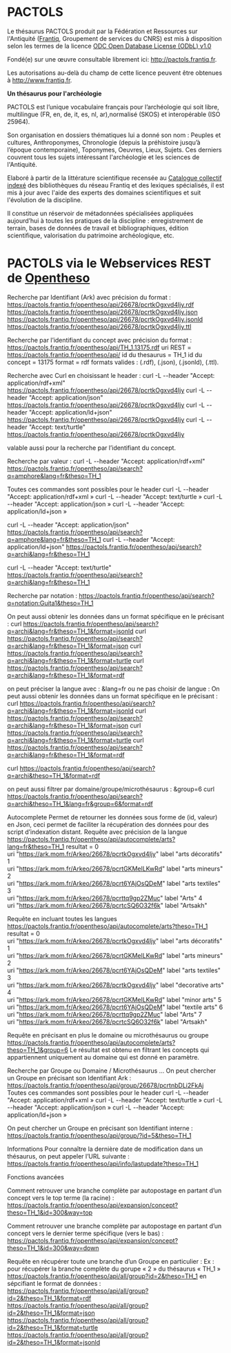 # PACTOLS
<p>Le thésaurus PACTOLS produit par la Fédération et Ressources sur l'Antiquité (<a href="http://www.frantiq.fr" target="_blank">Frantiq</a>, Groupement de services du CNRS) est mis à disposition selon les termes de la licence <a href="https://spdx.org/licenses/ODbL-1.0.html#" target="_blank">ODC Open Database License (ODbL) v1.0</a></p><p>Fondé(e) sur une œuvre consultable librement ici: <a href="http://pactols.frantiq.fr" target="_blank">http://pactols.frantiq.fr</a>.</p><p>Les autorisations au-delà du champ de cette licence peuvent être obtenues à <a href="http://www.frantiq.fr" target="_blank">http://www.frantiq.fr</a>.</p>

<b>Un thésaurus pour l'archéologie</b>

PACTOLS est l’unique vocabulaire français pour l’archéologie qui soit libre, multilingue (FR, en, de, it, es, nl, ar),normalisé (SKOS) et interopérable (ISO 25964).

Son organisation en dossiers thématiques lui a donné son nom : Peuples et cultures, Anthroponymes, Chronologie (depuis la préhistoire jusqu’à l’époque contemporaine), Toponymes, Oeuvres, Lieux, Sujets. Ces derniers couvrent tous les sujets intéressant l'archéologie et les sciences de l'Antiquité.

Elaboré à partir de la littérature scientifique recensée au <a href="http://catalogue.frantiq.fr" target="_blank">Catalogue collectif indexé</a> des bibliothèques du réseau Frantiq et des lexiques spécialisés, il est mis à jour avec l'aide des experts des domaines scientifiques et suit l'évolution de la discipline.

Il constitue un réservoir de métadonnées spécialisées appliquées aujourd’hui à toutes les pratiques de la discipline : enregistrement de terrain, bases de données de travail et bibliographiques, édition scientifique, valorisation du patrimoine archéologique, etc.
# PACTOLS via le Webservices REST de <a href="https://github.com/miledrousset/opentheso" target="_blank">Opentheso</a> 

Recherche par Identifiant (Ark) avec précision du format :
https://pactols.frantiq.fr/opentheso/api/26678/pcrtkOgxvd4Ijy.rdf
https://pactols.frantiq.fr/opentheso/api/26678/pcrtkOgxvd4Ijy.json
https://pactols.frantiq.fr/opentheso/api/26678/pcrtkOgxvd4Ijy.jsonld
https://pactols.frantiq.fr/opentheso/api/26678/pcrtkOgxvd4Ijy.ttl


Recherche par l’identifiant du concept avec précision du format :
https://pactols.frantiq.fr/opentheso/api/TH_1.13175.rdf
uri REST = https://pactols.frantiq.fr/opentheso/api/
id du thesaurus = TH_1
id du concept =  13175
format = rdf
formats valides : (.rdf), (.json), (.jsonld), (.ttl).


Recherche avec Curl en choisissant le header :
curl -L --header "Accept: application/rdf+xml" https://pactols.frantiq.fr/opentheso/api/26678/pcrtkOgxvd4Ijy
curl -L --header "Accept: application/json" https://pactols.frantiq.fr/opentheso/api/26678/pcrtkOgxvd4Ijy
curl -L --header "Accept: application/ld+json" https://pactols.frantiq.fr/opentheso/api/26678/pcrtkOgxvd4Ijy
curl -L --header "Accept: text/turtle" https://pactols.frantiq.fr/opentheso/api/26678/pcrtkOgxvd4Ijy

valable aussi pour la recherche par l’identifiant du concept.


Recherche par valeur :
curl -L --header "Accept: application/rdf+xml" https://pactols.frantiq.fr/opentheso/api/search?q=amphore&lang=fr&theso=TH_1


Toutes ces commandes sont possibles pour le header
curl -L --header "Accept: application/rdf+xml »
curl -L --header "Accept: text/turtle » 
curl -L --header "Accept: application/json »
curl -L --header "Accept: application/ld+json »

curl -L --header "Accept: application/json" https://pactols.frantiq.fr/opentheso/api/search?q=amphore&lang=fr&theso=TH_1
curl -L --header "Accept: application/ld+json"  https://pactols.frantiq.fr/opentheso/api/search?q=archi&lang=fr&theso=TH_1

curl -L --header "Accept: text/turtle"  https://pactols.frantiq.fr/opentheso/api/search?q=archi&lang=fr&theso=TH_1

Recherche par notation :
https://pactols.frantiq.fr/opentheso/api/search?q=notation:Guita1&theso=TH_1


On peut aussi obtenir les données dans un format spécifique en le précisant :
curl   https://pactols.frantiq.fr/opentheso/api/search?q=archi&lang=fr&theso=TH_1&format=jsonld
curl   https://pactols.frantiq.fr/opentheso/api/search?q=archi&lang=fr&theso=TH_1&format=json
curl  https://pactols.frantiq.fr/opentheso/api/search?q=archi&lang=fr&theso=TH_1&format=turtle
curl   https://pactols.frantiq.fr/opentheso/api/search?q=archi&lang=fr&theso=TH_1&format=rdf

on peut préciser la langue avec : &lang=fr
ou ne pas choisir de langue : On peut aussi obtenir les données dans un format spécifique en le précisant :
curl   https://pactols.frantiq.fr/opentheso/api/search?q=archi&lang=fr&theso=TH_1&format=jsonld
curl   https://pactols.frantiq.fr/opentheso/api/search?q=archi&lang=fr&theso=TH_1&format=json
curl  https://pactols.frantiq.fr/opentheso/api/search?q=archi&lang=fr&theso=TH_1&format=turtle
curl   https://pactols.frantiq.fr/opentheso/api/search?q=archi&lang=fr&theso=TH_1&format=rdf

curl   https://pactols.frantiq.fr/opentheso/api/search?q=archi&theso=TH_1&format=rdf

on peut aussi filtrer par domaine/groupe/microthésaurus : &group=6
curl  https://pactols.frantiq.fr/opentheso/api/search?q=archi&theso=TH_1&lang=fr&group=6&format=rdf


Autocomplete
Permet de retourner les données sous forme de (id, valeur) en Json, ceci permet de faciliter la récupération des données pour des script d’indexation distant. 
Requête avec précision de la langue 
https://pactols.frantiq.fr/opentheso/api/autocomplete/arts?lang=fr&theso=TH_1
resultat = 
0	
uri	"https://ark.mom.fr/Arkeo/26678/pcrtkOgxvd4Ijy"
label	"arts décoratifs"
1	
uri	"https://ark.mom.fr/Arkeo/26678/pcrtGKMelLKwRd"
label	"arts mineurs"
2	
uri	"https://ark.mom.fr/Arkeo/26678/pcrt6YAjOsQDeM"
label	"arts textiles"
3	
uri	"https://ark.mom.fr/Arkeo/26678/pcrttq9gp2ZMuc"
label	"Arts"
4	
uri	"https://ark.mom.fr/Arkeo/26678/pcrtcSQ6O32f6k"
label	"Artsakh"

Requête en incluant toutes les langues 
https://pactols.frantiq.fr/opentheso/api/autocomplete/arts?theso=TH_1
resultat = 
0	
uri	"https://ark.mom.fr/Arkeo/26678/pcrtkOgxvd4Ijy"
label	"arts décoratifs"
1	
uri	"https://ark.mom.fr/Arkeo/26678/pcrtGKMelLKwRd"
label	"arts mineurs"
2	
uri	"https://ark.mom.fr/Arkeo/26678/pcrt6YAjOsQDeM"
label	"arts textiles"
3	
uri	"https://ark.mom.fr/Arkeo/26678/pcrtkOgxvd4Ijy"
label	"decorative arts"
4	
uri	"https://ark.mom.fr/Arkeo/26678/pcrtGKMelLKwRd"
label	"minor arts"
5	
uri	"https://ark.mom.fr/Arkeo/26678/pcrt6YAjOsQDeM"
label	"textile arts"
6	
uri	"https://ark.mom.fr/Arkeo/26678/pcrttq9gp2ZMuc"
label	"Arts"
7	
uri	"https://ark.mom.fr/Arkeo/26678/pcrtcSQ6O32f6k"
label	"Artsakh"


Requête en précisant en plus le domaine ou microthésaurus ou groupe 
https://pactols.frantiq.fr/opentheso/api/autocomplete/arts?theso=TH_1&group=6
Le résultat est obtenu en filtrant les concepts qui appartiennent uniquement au domaine qui est donné en paramètre.


Recherche par Groupe ou Domaine / Microthésaurus …
On peut chercher un Groupe en précisant son Identifiant Ark :
https://pactols.frantiq.fr/opentheso/api/group/26678/pcrtnbDLi2FkAj
Toutes ces commandes sont possibles pour le header
curl -L --header "Accept: application/rdf+xml »
curl -L --header "Accept: text/turtle » 
curl -L --header "Accept: application/json »
curl -L --header "Accept: application/ld+json »

On peut chercher un Groupe en précisant son Identifiant interne :
https://pactols.frantiq.fr/opentheso/api/group/?id=5&theso=TH_1



Informations 
Pour connaître la dernière date de modification dans un thésaurus, on peut appeler l’URL suivante :
https://pactols.frantiq.fr/opentheso/api/info/lastupdate?theso=TH_1




Fonctions avancées

Comment retrouver une branche complète par autopostage en partant d’un concept vers le top terme (la racine) :
https://pactols.frantiq.fr/opentheso/api/expansion/concept?theso=TH_1&id=300&way=top

Comment retrouver une branche complète par autopostage en partant d’un concept vers le dernier terme spécifique (vers le bas) :
https://pactols.frantiq.fr/opentheso/api/expansion/concept?theso=TH_1&id=300&way=down


Requête en récupérer toute une branche d’un Groupe en particulier :
Ex : pour récupérer la branche complète du gorupe « 2 » du thésaurus « TH_1 » 
https://pactols.frantiq.fr/opentheso/api/all/group?id=2&theso=TH_1
en sépcifiant le format de données :
https://pactols.frantiq.fr/opentheso/api/all/group?id=2&theso=TH_1&format=rdf
https://pactols.frantiq.fr/opentheso/api/all/group?id=2&theso=TH_1&format=json
https://pactols.frantiq.fr/opentheso/api/all/group?id=2&theso=TH_1&format=turtle
https://pactols.frantiq.fr/opentheso/api/all/group?id=2&theso=TH_1&format=jsonld


